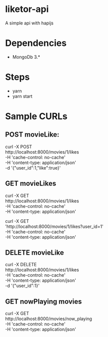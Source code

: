 # liketor-api

A simple api with hapijs

# Dependencies

- MongoDb 3.*

# Steps

- yarn
- yarn start

# Sample CURLs

## POST movieLike: 

curl -X POST \
  http://localhost:8000/movies/1/likes \
  -H 'cache-control: no-cache' \
  -H 'content-type: application/json' \
  -d '{"user_id":1,"like":true}'

## GET movieLikes

curl -X GET \
  http://localhost:8000/movies/1/likes \
  -H 'cache-control: no-cache' \
  -H 'content-type: application/json'

curl -X GET \
  'http://localhost:8000/movies/1/likes?user_id=1' \
  -H 'cache-control: no-cache' \
  -H 'content-type: application/json'

## DELETE movieLike

curl -X DELETE \
  http://localhost:8000/movies/1/likes \
  -H 'cache-control: no-cache' \
  -H 'content-type: application/json' \
  -d '{"user_id":1}'


## GET nowPlaying movies

curl -X GET \
  http://localhost:8000/movies/now_playing \
  -H 'cache-control: no-cache' \
  -H 'content-type: application/json'